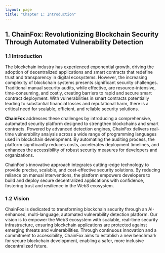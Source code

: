 ```yaml
---
layout: page
title: "Chapter 1: Introduction"
---
```


## 1. ChainFox: Revolutionizing Blockchain Security Through Automated Vulnerability Detection

### 1.1 Introduction

The blockchain industry has experienced exponential growth, driving the adoption of decentralized applications and smart contracts that redefine trust and transparency in digital ecosystems. However, the increasing complexity of blockchain systems presents significant security challenges. Traditional manual security audits, while effective, are resource-intensive, time-consuming, and costly, creating barriers to rapid and secure smart contract deployment. With vulnerabilities in smart contracts potentially leading to substantial financial losses and reputational harm, there is a critical need for scalable, efficient, and reliable security solutions.

**ChainFox** addresses these challenges by introducing a comprehensive, automated security platform designed to strengthen blockchains and smart contracts. Powered by advanced detection engines, ChainFox delivers real-time vulnerability analysis across a wide range of programming languages used in blockchain development. By automating the auditing process, the platform significantly reduces costs, accelerates deployment timelines, and enhances the accessibility of robust security measures for developers and organizations.

ChainFox's innovative approach integrates cutting-edge technology to provide precise, scalable, and cost-effective security solutions. By reducing reliance on manual interventions, the platform empowers developers to build and deploy secure decentralized applications with confidence, fostering trust and resilience in the Web3 ecosystem.

### 1.2 Vision

ChainFox is dedicated to transforming blockchain security through an AI-enhanced, multi-language, automated vulnerability detection platform. Our vision is to empower the Web3 ecosystem with scalable, real-time security infrastructure, ensuring blockchain applications are protected against emerging threats and vulnerabilities. Through continuous innovation and a commitment to accessibility, ChainFox aims to establish a new benchmark for secure blockchain development, enabling a safer, more inclusive decentralized future.